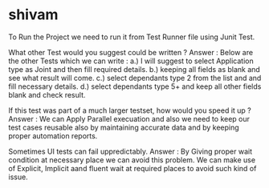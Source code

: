 # shivam
To Run the Project we need to run it from Test Runner file using Junit Test.

What other Test would you suggest could be written ?
Answer :
Below are the other Tests which we can write :
a.) I will suggest to select Application type as Joint and then fill required details.
b.) keeping all fields as blank and see what result will come.
c.) select dependants type 2 from the list and and fill necessary details.
d.) select dependants type 5+ and keep all other fields blank and check result.
         
If this test was part of a much larger testset, how would you speed it up ?
Answer : We can Apply Parallel execuation and also we need to keep our test cases reusable also by maintaining accurate data and by keeping proper automation reports.

Sometimes UI tests can fail uppredictably.
Answer : By Giving proper wait condition at necessary place we can avoid this problem.
         We can make use of Explicit, Implicit aand fluent wait at required places to avoid such kind of issue.
